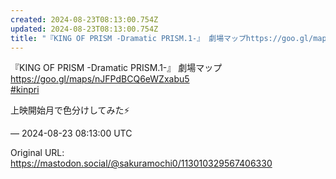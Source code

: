 ```yaml
---
created: 2024-08-23T08:13:00.754Z
updated: 2024-08-23T08:13:00.754Z
title: "『KING OF PRISM -Dramatic PRISM.1-』 劇場マップhttps://goo.gl/maps/nJFPdBCQ6eWZxabu5#ki[...]"
---
```


<p>『KING OF PRISM -Dramatic PRISM.1-』 劇場マップ<br /><a href="https://goo.gl/maps/nJFPdBCQ6eWZxabu5" target="_blank" rel="nofollow noopener noreferrer" translate="no"><span class="invisible">https://</span><span class="">goo.gl/maps/nJFPdBCQ6eWZxabu5</span><span class="invisible"></span></a><br /><a href="https://mastodon.social/tags/kinpri" class="mention hashtag" rel="tag">#<span>kinpri</span></a> </p><p>上映開始月で色分けしてみた⚡️</p>

&mdash; 2024-08-23 08:13:00 UTC

Original URL: https://mastodon.social/@sakuramochi0/113010329567406330
